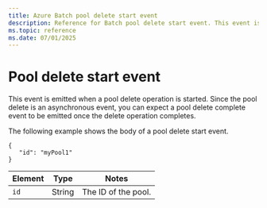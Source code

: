 ```yaml
---
title: Azure Batch pool delete start event
description: Reference for Batch pool delete start event. This event is emitted when a pool delete operation is started.
ms.topic: reference
ms.date: 07/01/2025
---
```


# Pool delete start event

 This event is emitted when a pool delete operation is started. Since the pool delete is an asynchronous event, you can expect a pool delete complete event to be emitted once the delete operation completes.

 The following example shows the body of a pool delete start event.

```
{
   "id": "myPool1"
}
```

|Element|Type|Notes|
|-------------|----------|-----------|
|`id`|String|The ID of the pool.|
